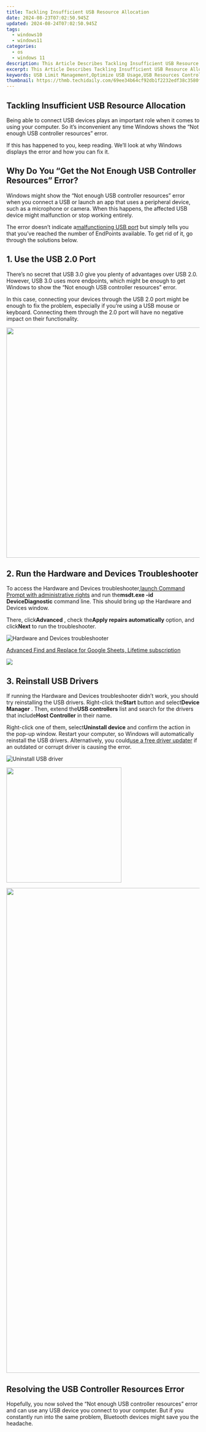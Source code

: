 ```yaml
---
title: Tackling Insufficient USB Resource Allocation
date: 2024-08-23T07:02:50.945Z
updated: 2024-08-24T07:02:50.945Z
tags:
  - windows10
  - windows11
categories:
  - os
  - windows 11
description: This Article Describes Tackling Insufficient USB Resource Allocation
excerpt: This Article Describes Tackling Insufficient USB Resource Allocation
keywords: USB Limit Management,Optimize USB Usage,USB Resources Control,Efficient USB Utilization,Resolve Low USB Capacity,Allocate USB Space Properly,Enhance USB Availability
thumbnail: https://thmb.techidaily.com/69ee34b64cf92db1f2232edf38c3580f65ba5a6c1e5baa6cfa6ccd73ff711508.jpg
---
```


## Tackling Insufficient USB Resource Allocation

 Being able to connect USB devices plays an important role when it comes to using your computer. So it’s inconvenient any time Windows shows the “Not enough USB controller resources” error.

 If this has happened to you, keep reading. We’ll look at why Windows displays the error and how you can fix it.

## Why Do You “Get the Not Enough USB Controller Resources” Error?

 Windows might show the “Not enough USB controller resources” error when you connect a USB or launch an app that uses a peripheral device, such as a microphone or camera. When this happens, the affected USB device might malfunction or stop working entirely.

 The error doesn’t indicate a[malfunctioning USB port](https://www.makeuseof.com/tag/dead-usb-port-heres-how-to-diagnose-and-fix-it/) but simply tells you that you’ve reached the number of EndPoints available. To get rid of it, go through the solutions below.

## 1\. Use the USB 2.0 Port

 There’s no secret that USB 3.0 give you plenty of advantages over USB 2.0\. However, USB 3.0 uses more endpoints, which might be enough to get Windows to show the “Not enough USB controller resources” error.

 In this case, connecting your devices through the USB 2.0 port might be enough to fix the problem, especially if you’re using a USB mouse or keyboard. Connecting them through the 2.0 port will have no negative impact on their functionality.

<!-- affiliate ads begin -->
<a href="https://appsumo.8odi.net/c/5597632/2082532/7443" target="_top" id="2082532"><img src="//a.impactradius-go.com/display-ad/7443-2082532" border="0" alt="" width="1200" height="600"/></a><img height="0" width="0" src="https://appsumo.8odi.net/i/5597632/2082532/7443" style="position:absolute;visibility:hidden;" border="0" />
<!-- affiliate ads end -->
## 2\. Run the Hardware and Devices Troubleshooter

 To access the Hardware and Devices troubleshooter,[launch Command Prompt with administrative rights](https://www.makeuseof.com/windows-run-command-prompt-admin/) and run the**msdt.exe -id DeviceDiagnostic** command line. This should bring up the Hardware and Devices window.

 There, click**Advanced** , check the**Apply repairs automatically** option, and click**Next** to run the troubleshooter.

![Hardware and Devices troubleshooter](https://static1.makeuseofimages.com/wordpress/wp-content/uploads/2022/12/hardware-troubleshooter-1.jpg)

<!-- affiliate ads begin -->
<a href="https://secure.2checkout.com/order/checkout.php?PRODS=4729642&QTY=1&AFFILIATE=108875&CART=1">Advanced Find and Replace for Google Sheets, Lifetime subscription</a>
<!-- affiliate ads end -->
<!-- affiliate ads begin -->
<a href="https://estore.winxdvd.com/order/checkout.php?PRODS=12653808&QTY=1&AFFILIATE=108875&CART=1"><img src="https://www.winxdvd.com/affiliate/new-banner/wt-500x500.jpg" border="0"></a>
<!-- affiliate ads end -->
## 3\. Reinstall USB Drivers

 If running the Hardware and Devices troubleshooter didn’t work, you should try reinstalling the USB drivers. Right-click the**Start** button and select**Device Manager** . Then, extend the**USB controllers** list and search for the drivers that include**Host Controller** in their name.

 Right-click one of them, select**Uninstall device** and confirm the action in the pop-up window. Restart your computer, so Windows will automatically reinstall the USB drivers. Alternatively, you could[use a free driver updater](https://www.makeuseof.com/windows-best-free-driver-updaters/) if an outdated or corrupt driver is causing the error.

![Uninstall USB driver](https://static1.makeuseofimages.com/wordpress/wp-content/uploads/2022/12/uninstall-usb-driver-1.jpg)

<!-- affiliate ads begin -->
<a href="https://coinrule.sjv.io/c/5597632/1958374/18409" target="_top" id="1958374"><img src="//a.impactradius-go.com/display-ad/18409-1958374" border="0" alt="" width="300" height="300"/></a><img height="0" width="0" src="https://imp.pxf.io/i/5597632/1958374/18409" style="position:absolute;visibility:hidden;" border="0" />
<!-- affiliate ads end -->
<!-- affiliate ads begin -->
<a href="https://twopages.pxf.io/c/5597632/1873313/18544" target="_top" id="1873313"><img src="//a.impactradius-go.com/display-ad/18544-1873313" border="0" alt="" width="1080" height="1263"/></a><img height="0" width="0" src="https://imp.pxf.io/i/5597632/1873313/18544" style="position:absolute;visibility:hidden;" border="0" />
<!-- affiliate ads end -->
## Resolving the USB Controller Resources Error

 Hopefully, you now solved the “Not enough USB controller resources” error and can use any USB device you connect to your computer. But if you constantly run into the same problem, Bluetooth devices might save you the headache.


<ins class="adsbygoogle"
     style="display:block"
     data-ad-format="autorelaxed"
     data-ad-client="ca-pub-7571918770474297"
     data-ad-slot="1223367746"></ins>



<ins class="adsbygoogle"
     style="display:block"
     data-ad-client="ca-pub-7571918770474297"
     data-ad-slot="8358498916"
     data-ad-format="auto"
     data-full-width-responsive="true"></ins>


